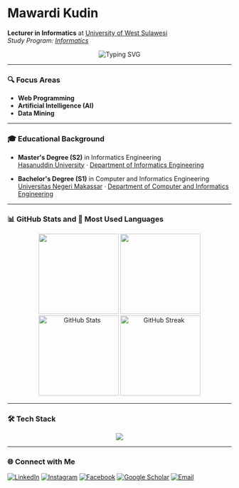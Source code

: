 # Mawardi Kudin

**Lecturer in Informatics** at [University of West Sulawesi](https://unsulbar.ac.id/)  
*Study Program: [Informatics](http://informatika.unsulbar.ac.id/)*

<!-- Banner / Animasi teks -->
<p align="center">
  <img src="https://readme-typing-svg.demolab.com?font=Fira+Code&size=22&pause=1000&color=00F7FF&center=true&vCenter=true&width=600&lines=Lecturer+at+Unsulbar;Web+Programmer;AI+%26+Machine+Learning+Enthusiast;Beginner+Data+Analyst" alt="Typing SVG" />
</p>

---

### 🔍 Focus Areas
  - **Web Programming**
  - **Artificial Intelligence (AI)**
  - **Data Mining**

---

### 🎓 Educational Background
  - **Master's Degree (S2)** in Informatics Engineering  
    [Hasanuddin University](https://unhas.ac.id/) · [Department of Informatics Engineering](https://eng.unhas.ac.id/informatics/en)
  
  - **Bachelor's Degree (S1)** in Computer and Informatics Engineering  
    [Universitas Negeri Makassar](https://unm.ac.id/) · [Department of Computer and Informatics Engineering](https://ptik-ft.unm.ac.id/)

---

### 📊 GitHub Stats and 🚀 Most Used Languages
<p align="center">
  <img height="180em" src="https://github-readme-stats-eight-theta.vercel.app/api?username=mawardikudin&show_icons=true&theme=algolia&include_all_commits=true&count_private=true"/>
  <img height="180em" src="https://github-readme-stats-eight-theta.vercel.app/api/top-langs/?username=mawardikudin&layout=compact&langs_count=8&theme=algolia"/>
  <img src="https://github-readme-stats.vercel.app/api?username=mawardikudin&show_icons=true&theme=radical" alt="GitHub Stats" height="180em"/>
  <img src="https://github-readme-streak-stats.herokuapp.com/?user=mawardikudin&theme=radical" alt="GitHub Streak" height="180em"/>
</p>

---

### 🛠️ Tech Stack
<p align="center">
  <img src="https://skillicons.dev/icons?i=python,cpp,html,css,javascript,react,nodejs,laravel,bootstrap,git,github,arduino,mysql,tensorflow&perline=7" />
</p>

---

### 🌐 Connect with Me
[![LinkedIn](https://img.shields.io/badge/LinkedIn-0077B5?style=for-the-badge&logo=linkedin&logoColor=white)](https://www.linkedin.com/in/mawardi-kudin/)
[![Instagram](https://img.shields.io/badge/Instagram-E4405F?style=for-the-badge&logo=instagram&logoColor=white)](https://www.instagram.com/mawardikudin/)
[![Facebook](https://img.shields.io/badge/Facebook-1877F2?style=for-the-badge&logo=facebook&logoColor=white)](https://web.facebook.com/mawardi.mawardikudin?locale=id_ID)
[![Google Scholar](https://img.shields.io/badge/Google%20Scholar-4285F4?style=for-the-badge&logo=googlescholar&logoColor=white)](https://scholar.google.com/citations?user=PMBR6msAAAAJ&hl=en&authuser=4&oi=ao) 
[![Email](https://img.shields.io/badge/Email-D14836?style=for-the-badge&logo=gmail&logoColor=white)](mailto:mawardi.kudin@unsulbar.ac.id)


